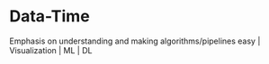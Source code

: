 # Data-Time
Emphasis on understanding and making algorithms/pipelines easy | Visualization | ML | DL
